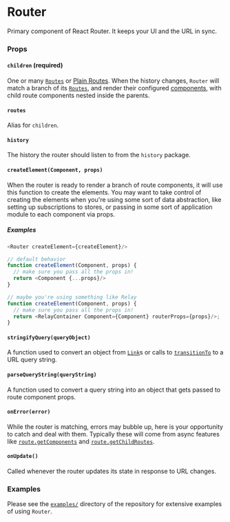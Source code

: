 # Router

Primary component of React Router. It keeps your UI and the URL in sync.

### Props

#### `children` (required)

One or many [`Routes`](Route.md) or [Plain Routes](PlainRoute.md). When the
history changes, `Router` will match a branch of its [`Routes`](Route.md),
and render their configured [components](RouteComponent.md), with child
route components nested inside the parents.

#### `routes`

Alias for `children`.

#### `history`

The history the router should listen to from the `history` package.

#### `createElement(Component, props)`

When the router is ready to render a branch of route components, it will
use this function to create the elements. You may want to take control
of creating the elements when you're using some sort of data
abstraction, like setting up subscriptions to stores, or passing in some
sort of application module to each component via props.

##### Examples

```js
<Router createElement={createElement}/>

// default behavior
function createElement(Component, props) {
  // make sure you pass all the props in!
  return <Component {...props}/>
}

// maybe you're using something like Relay
function createElement(Component, props) {
  // make sure you pass all the props in!
  return <RelayContainer Component={Component} routerProps={props}/>;
}
```

#### `stringifyQuery(queryObject)`

A function used to convert an object from [`Link`](Link.md)s or calls to
[`transitionTo`](Navigation.md#transitiontopathname-query-state) to a URL query string.

#### `parseQueryString(queryString)`

A function used to convert a query string into an object that gets
passed to route component props.

#### `onError(error)`

While the router is matching, errors may bubble up, here
is your opportunity to catch and deal with them. Typically these will
come from async features like [`route.getComponents`](Route.md#getcomponentscallback) and
[`route.getChildRoutes`](PlainRoute.md#getchildrouteslocation-callback).

#### `onUpdate()`

Called whenever the router updates its state in response to URL changes.

### Examples

Please see the [`examples/`](/examples) directory of the repository for extensive
examples of using `Router`.
